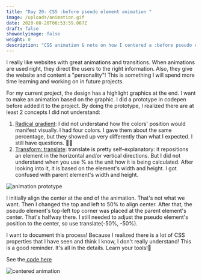 ```yaml
---
title: "Day 20: CSS :before pseudo element animation "
image: /uploads/animation.gif
date: 2020-08-20T06:53:59.067Z
draft: false
showonlyimage: false
weight: 0
description: "CSS animation & note on how I centered a :before pseudo element  🖼 "
---
```

I really like websites with great animations and transitions. When animations are used right, they direct the users to the right information. Also, they give the website and content a "personality"! This is something I will spend more time learning and working on in future projects. 

For my current project, the design has a highlight graphics at the end. I want to make an animation based on the graphic. I did a prototype in codepen before added it to the project. By doing the prototype, I realized there are at least 2 concepts I did not understand:

1. [Radical gradient](https://developer.mozilla.org/en-US/docs/Web/CSS/radial-gradient): I did not understand how the colors' position would manifest visually. I had four colors. I gave them about the same percentage, but they showed up very differently than what I expected. I still have questions. 👀🤔
2. [Transform: translate](https://developer.mozilla.org/en-US/docs/Web/CSS/transform-function/translate): translate is pretty self-explanatory: it repositions an element in the horizontal and/or vertical directions. But I did not understand when you use % as the unit how it is being calculated. After looking into it, it is based on the element's width and height. I got confused with parent element's width and height. 

![animation prototype](/uploads/initial.gif "Animation prototype: off center")

I initially align the center at the end of the animation. That's not what we want. Then I changed the top and left to 50% to align center. After that, the pseudo element's top-left top corner was placed at the parent element's center. That's halfway there. I still needed to adjust the pseudo element's position to the center, so use translate(-50%, -50%). 

I want to document this process! Because I realized there is a lot of CSS properties that I have seen and think I know, I don't really understand! This is a good reminder. It's all in the details. Learn your tools!🧰

See the[ code here](https://codepen.io/linzhang/pen/BaKLzmO)

![centered animation](/uploads/animation.gif "centered animation")